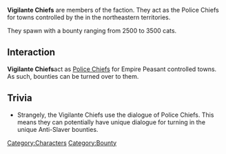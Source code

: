 **Vigilante Chiefs** are members of the [](03%20-%20Projects%20&%20Wikis/Kenshi/Kenshi%20Wiki/Kenshi%20Wiki%20Template/Rebel_Swordsmen.md) faction. They act as the Police
Chiefs for towns controlled by the [](03%20-%20Projects%20&%20Wikis/Kenshi/Kenshi%20Wiki/Kenshi%20Wiki%20Template/Empire_Peasants.md) in the northeastern territories.

They spawn with a bounty ranging from 2500 to 3500 cats.

## Interaction

**Vigilante Chiefs**act as [Police Chiefs](Police_Chief.md "wikilink") for
Empire Peasant controlled towns. As such, bounties can be turned over to
them.

## Trivia

- Strangely, the Vigilante Chiefs use the dialogue of Police Chiefs.
  This means they can potentially have unique dialogue for turning in
  the unique Anti-Slaver bounties.

[Category:Characters](Category:Characters "wikilink")
[Category:Bounty](Category:Bounty "wikilink")